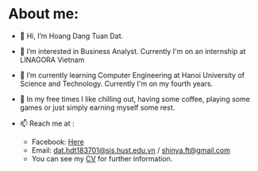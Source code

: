 # About me:
- 👋 Hi, I’m Hoang Dang Tuan Dat.
- 👀 I’m interested in Business Analyst. Currently I'm on an internship at LINAGORA Vietnam
- 🌱 I’m currently learning Computer Engineering at Hanoi University of Science and Technology. Currently I'm on my fourth years.
- 💞️ In my free times I like chilling out, having some coffee, playing some games or just simply earning myself some rest.
- 📫 Reach me at : 

   + Facebook: [Here](https://www.facebook.com/shinya.Ft/)
   + Email: dat.hdt183701@sis.hust.edu.vn / shinya.ft@gmail.com
   + You can see my [CV](https://drive.google.com/file/d/1208iriJlXjD5-a6D4NTm_idlRfLlo7lB/view?usp=sharing) for further information.

   


